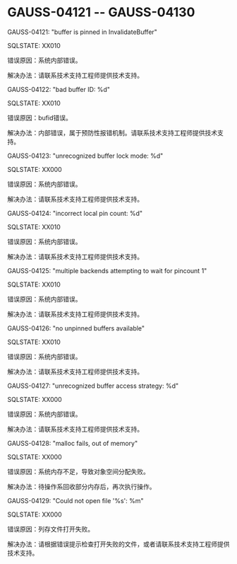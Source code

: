 # GAUSS-04121 -- GAUSS-04130

GAUSS-04121: "buffer is pinned in InvalidateBuffer"

SQLSTATE: XX010

错误原因：系统内部错误。

解决办法：请联系技术支持工程师提供技术支持。

GAUSS-04122: "bad buffer ID: %d"

SQLSTATE: XX010

错误原因：bufid错误。

解决办法：内部错误，属于预防性报错机制。请联系技术支持工程师提供技术支持。

GAUSS-04123: "unrecognized buffer lock mode: %d"

SQLSTATE: XX000

错误原因：系统内部错误。

解决办法：请联系技术支持工程师提供技术支持。

GAUSS-04124: "incorrect local pin count: %d"

SQLSTATE: XX010

错误原因：系统内部错误。

解决办法：请联系技术支持工程师提供技术支持。

GAUSS-04125: "multiple backends attempting to wait for pincount 1"

SQLSTATE: XX010

错误原因：系统内部错误。

解决办法：请联系技术支持工程师提供技术支持。

GAUSS-04126: "no unpinned buffers available"

SQLSTATE: XX010

错误原因：系统内部错误。

解决办法：请联系技术支持工程师提供技术支持。

GAUSS-04127: "unrecognized buffer access strategy: %d"

SQLSTATE: XX000

错误原因：系统内部错误。

解决办法：请联系技术支持工程师提供技术支持。

GAUSS-04128: "malloc fails, out of memory"

SQLSTATE: XX000

错误原因：系统内存不足，导致对象空间分配失败。

解决办法：待操作系回收部分内存后，再次执行操作。

GAUSS-04129: "Could not open file '%s': %m"

SQLSTATE: XX000

错误原因：列存文件打开失败。

解决办法：请根据错误提示检查打开失败的文件，或者请联系技术支持工程师提供技术支持。


